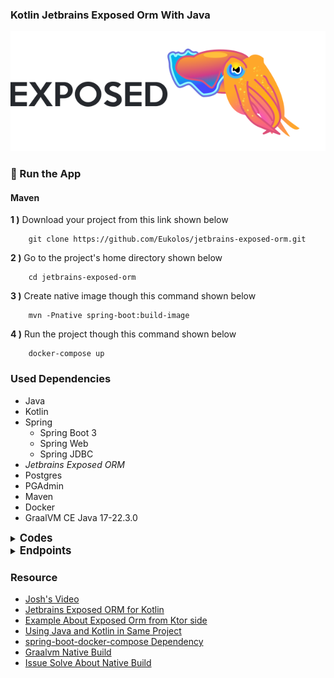 ### Kotlin Jetbrains Exposed Orm With Java
<img src="images/logo.png" alt="logo"/>

### 🔨 Run the App

#### Maven

<b>1 )</b> Download your project from this link shown below
```
    git clone https://github.com/Eukolos/jetbrains-exposed-orm.git
```

<b>2 )</b> Go to the project's home directory shown below
```
    cd jetbrains-exposed-orm
```

<b>3 )</b> Create native image though this command shown below
```
    mvn -Pnative spring-boot:build-image
```

<b>4 )</b> Run the project though this command shown below
```
    docker-compose up
```

### Used Dependencies
* Java
* Kotlin
* Spring
    * Spring Boot 3
    * Spring Web
    * Spring JDBC
* *Jetbrains Exposed ORM*
* Postgres
* PGAdmin
* Maven
* Docker
* GraalVM CE Java 17-22.3.0



<details>

<summary><strong><span style="font-size: larger;">Codes</span></strong></summary>

### Initialize Models

<img src="images/initialize.png" alt="model"/>


### Model Layer

<img src="images/model-layer.png" alt="model"/>

### Service Layer

<img src="images/service-layer.png" alt="service"/>

### Controller Layer

<img src="images/controller-layer.png" alt="controller"/>

</details>


<details>

<summary><strong><span style="font-size: larger;">Endpoints</span></strong></summary>

### Create a Customer

```
POST /customers
Accept: application/json
Content-Type: application/json

{
  "name": "John Doe",
  "city": "New York"
}
RESPONSE: HTTP 201 (Created)
Location header: http://localhost:8080/customers/{id}
```

### Get Customer by ID

```
GET /customers/{id}
Accept: application/json
Content-Type: application/json

{
  "name": "John Doe",
  "city": "New York"
}
RESPONSE: HTTP 200 (OK)
Content: "application/json"
Location header: http://localhost:8080/customers/{id}
```

### Get Customer Orders by ID

```
GET /customers/orders/{id}
Accept: application/json
Content-Type: application/json

{
  "name": "John Doe",
  "city": "New York",
  "orders": ["Order1", "Order2"]
}

RESPONSE: HTTP 200 (OK)
Content: "application/json"
Location header: http://localhost:8080/customers/orders/{id}
```

### Get All Customers

```
GET /customers
Accept: application/json
Content-Type: application/json

[
  {
    "name": "John Doe",
    "city": "New York"
  },
  {
    "name": "Jane Doe",
    "city": "Los Angeles"
  }
]

RESPONSE: HTTP 200 (OK)
Content: "application/json"
Location header: http://localhost:8080/customers
```

### Delete Customer by ID

```
DELETE /customers/{id}
Accept: application/json
Content-Type: application/json

{}
RESPONSE: HTTP 204 (No Content)
Location header: http://localhost:8080/customers/{id}
```

### Update Customer by ID

```
PUT /customers/{id}
Accept: application/json
Content-Type: application/json

{
  "name": "Updated Name",
  "city": "Updated City",
}
RESPONSE: HTTP 200 (OK)
Location header: http://localhost:8080/customers/{id}
```

</details>



### Resource

- [Josh's Video](https://www.youtube.com/watch?v=4p5ovtFTHts)
- [Jetbrains Exposed ORM for Kotlin](https://github.com/JetBrains/Exposed)
- [Example About Exposed Orm from Ktor side](https://ktor.io/docs/interactive-website-add-persistence.html#run_app)
- [Using Java and Kotlin in Same Project](https://www.codecentric.de/wissens-hub/blog/how-to-mix-java-and-kotlin-within-one-spring-boot-application)
- [spring-boot-docker-compose Dependency](https://www.youtube.com/watch?v=lS1GwdIfk0c)
- [Graalvm Native Build](https://www.graalvm.org/22.2/reference-manual/native-image/guides/use-native-image-gradle-plugin/)
- [Issue Solve About Native Build](https://github.com/Jetbrains/Exposed/issues/1274)